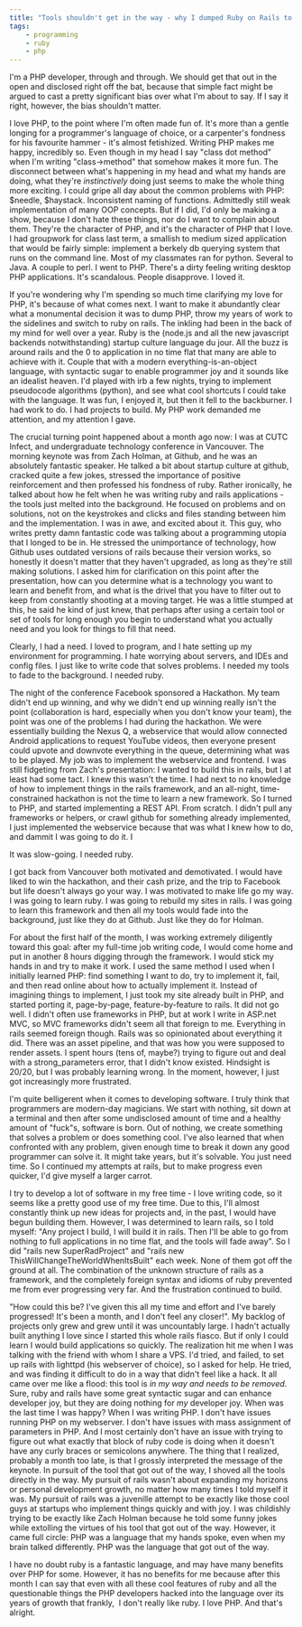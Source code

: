 ```yaml
---
title: "Tools shouldn't get in the way - why I dumped Ruby on Rails to stick with PHP"
tags:
    - programming
    - ruby
    - php
---
```


I'm a PHP developer, through and through. We should get that out in the open and disclosed right off the bat, because that
simple fact might be argued to cast a pretty significant bias over what I'm about to say. If I say it right, however,
the bias shouldn't matter.

I love PHP, to the point where I'm often made fun of. It's more than a gentle longing for a programmer's language of
choice, or a carpenter's fondness for his favourite hammer - it's almost fetishized. Writing PHP makes me happy,
incredibly so. Even though in my head I say "class dot method" when I'm writing "class-&gt;method" that somehow makes
it more fun. The disconnect between what's happening in my head and what my hands are doing, what they're _instinctively_ 
doing just seems to make the whole thing more exciting. I could gripe all day about the common problems with PHP: $needle, $haystack. 
Inconsistent naming of functions. Admittedly still weak implementation of many OOP concepts. 
But if I did, I'd only be making a show, because I don't hate these things, nor do I want to complain about them. 
They're the character of PHP, and it's the character of PHP that I love. I had groupwork for class last term, a smallish to 
medium sized application that would be fairly simple: implement a berkely db querying system that runs on the command line. 
Most of my classmates ran for python. Several to Java. A couple to perl. I went to PHP. There's a dirty feeling writing desktop PHP applications. 
It's scandalous. People disapprove. I loved it.

If you're wondering why I'm spending so much time clarifying my love for PHP, it's because of what comes next. I want to 
make it abundantly clear what a monumental decision it was to dump PHP, throw my years of work to the sidelines and switch 
to ruby on rails. The inkling had been in the back of my mind for well over a year. Ruby is the (node.js and all the new 
javascript backends notwithstanding) startup culture language du jour. All the buzz is around rails and the 0 to application 
in no time flat that many are able to achieve with it. Couple that with a modern everything-is-an-object language, with 
syntactic sugar to enable programmer joy and it sounds like an idealist heaven. I'd played with irb a few nights, trying to 
implement pseudocode algorithms (python), and see what cool shortcuts I could take with the language. It was fun, I enjoyed it, 
but then it fell to the backburner. I had work to do. I had projects to build. My PHP work demanded me attention, and my attention I gave.

The crucial turning point happened about a month ago now: I was at CUTC Infect, and undergraduate technology conference in 
Vancouver. The morning keynote was from Zach Holman, at Github, and he was an absolutely fantastic speaker. He talked a 
bit about startup culture at github, cracked quite a few jokes, stressed the importance of positive reinforcement and then 
professed his fondness of ruby. Rather ironically, he talked about how he felt when he was writing ruby and rails applications - 
the tools just melted into the background. He focused on problems and on solutions, not on the keystrokes and clicks and files 
standing between him and the implementation. I was in awe, and excited about it. This guy, who writes pretty damn fantastic 
code was talking about a programming utopia that I longed to be in. He stressed the unimportance of technology, how Github uses 
outdated versions of rails because their version works, so honestly it doesn't matter that they haven't upgraded, as long as 
they're still making solutions. I asked him for clarification on this point after the presentation, how can you determine 
what is a technology you want to learn and benefit from, and what is the drivel that you have to filter out to keep from 
constantly shooting at a moving target. He was a little stumped at this, he said he kind of just knew, that perhaps after using a certain tool or set of tools for long enough you begin to understand what you actually need and you look for things to fill that need.

Clearly, I had a need. I loved to program, and I hate setting up my environment for programming. I hate worrying about servers, and IDEs and config files. I just like to write code that solves problems. I needed my tools to fade to the background. I needed ruby.

The night of the conference Facebook sponsored a Hackathon. My team didn't end up winning, and why we didn't end up winning really isn't the point (collaboration is hard, especially when you don't know your team), the point was one of the problems I had during the hackathon. We were essentially building the Nexus Q, a webservice that would allow connected Android applications to request YouTube videos, then everyone present could upvote and downvote everything in the queue, determining what was to be played. My job was to implement the webservice and frontend. I was still fidgeting from Zach's presentation: I wanted to build this in rails, but I at least had some tact. I knew this wasn't the time. I had next to no knowledge of how to implement things in the rails framework, and an all-night, time-constrained hackathon is not the time to learn a new framework. So I turned to PHP, and started implementing a REST API. From scratch. I didn't pull any frameworks or helpers, or crawl github for something already implemented, I just implemented the webservice because that was what I knew how to do, and dammit I was going to do it. I

It was slow-going. I needed ruby.

I got back from Vancouver both motivated and demotivated. I would have liked to win the hackathon, and their cash prize, and the trip to Facebook but life doesn't always go your way. I was motivated to make life go my way. I was going to learn ruby. I was going to rebuild my sites in rails. I was going to learn this framework and then all my tools would fade into the background, just like they do at Github. Just like they do for Holman.

For about the first half of the month, I was working extremely diligently toward this goal: after my full-time job writing code, I would come home and put in another 8 hours digging through the framework. I would stick my hands in and try to make it work. I used the same method I used when I initially learned PHP: find something I want to do, try to implement it, fail, and then read online about how to actually implement it. Instead of imagining things to implement, I just took my site already built in PHP, and started porting it, page-by-page, feature-by-feature to rails. It did not go well. I didn't often use frameworks in PHP, but at work I write in ASP.net MVC, so MVC frameworks didn't seem all that foreign to me. Everything in rails seemed foreign though. Rails was so opinionated about everything it did. There was an asset pipeline, and that was how you were supposed to render assets. I spent hours (tens of, maybe?) trying to figure out and deal with a strong_parameters error, that I didn't know existed. Hindsight is 20/20, but I was probably learning wrong. In the moment, however, I just got increasingly more frustrated.

I'm quite belligerent when it comes to developing software. I truly think that programmers are modern-day magicians. We start with nothing, sit down at a terminal and then after some undisclosed amount of time and a healthy amount of "fuck"s, software is born. Out of nothing, we create something that solves a problem or does something cool. I've also learned that when confronted with any problem, given enough time to break it down any good programmer can solve it. It might take years, but it's solvable. You just need time. So I continued my attempts at rails, but to make progress even quicker, I'd give myself a larger carrot.

I try to develop a lot of software in my free time - I love writing code, so it seems like a pretty good use of my free time. Due to this, I'll almost constantly think up new ideas for projects and, in the past, I would have begun building them. However, I was determined to learn rails, so I told myself: "Any project I build, I will build it in rails. Then I'll be able to go from nothing to full applications in no time flat, and the tools will fade away". So I did "rails new SuperRadProject" and "rails new ThisWillChangeTheWorldWhenItsBuilt" each week. None of them got off the ground at all. The combination of the unknown structure of rails as a framework, and the completely foreign syntax and idioms of ruby prevented me from ever progressing very far. And the frustration continued to build.

"How could this be? I've given this all my time and effort and I've barely progressed! It's been a month, and I don't feel any closer!". My backlog of projects only grew and grew until it was uncountably large. I hadn't actually built anything I love since I started this whole rails fiasco. But if only I could learn I would build applications so quickly. The realization hit me when I was talking with the friend with whom I share a VPS. I'd tried, and failed, to set up rails with lighttpd (his webserver of choice), so I asked for help. He tried, and was finding it difficult to do in a way that didn't feel like a hack. It all came over me like a flood: this tool is _in my way and needs to be removed_. Sure, ruby and rails have some great syntactic sugar and can enhance developer joy, but they are doing nothing for _my_&nbsp;developer joy. When was the last time I was happy? When I was writing PHP. I don't have issues running PHP on my webserver. I don't have issues with mass assignment of parameters in PHP. And I most certainly don't have an issue with trying to figure out what exactly that block of ruby code is doing when it doesn't have any curly braces or semicolons anywhere. The thing that I realized, probably a month too late, is that I grossly interpreted the message of the keynote. In pursuit of the tool that got out of the way, I shoved all the tools directly in the way. My pursuit of rails wasn't about expanding my horizons or personal development growth, no matter how many times I told myself it was. My pursuit of rails was a juvenille attempt to be exactly like those cool guys at startups who implement things quickly and with joy. I was childishly trying to be exactly like Zach Holman because he told some funny jokes while extolling the virtues of his tool that got out of the way. However, it came full circle: PHP was a language that my hands spoke, even when my brain talked differently. PHP was the language that got out of the way.

I have no doubt ruby is a fantastic language, and may have many benefits over PHP for some. However, it has no benefits for me because after this month I can say that even with all these cool features of ruby and all the questionable things the PHP developers hacked into the language over its years of growth that frankly, &nbsp;I don't really like ruby. I love PHP. And that's alright.
